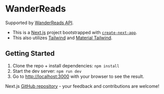 # WanderReads

Supported by [WanderReads API](https://github.com/espressogoddess/wander_reads_api).

* This is a [Next.js](https://nextjs.org/) project bootstrapped with [`create-next-app`](https://github.com/vercel/next.js/tree/canary/packages/create-next-app).
* This also utilizes [Tailwind](https://tailwindcss.com/docs/installation) and [Material Tailwind](https://www.material-tailwind.com/docs/react/select).

## Getting Started

1. Clone the repo + install dependencies: `npm install`
1. Start the dev server: `npm run dev`
1. Go to [http://localhost:3000](http://localhost:3000) with your browser to see the result.

 Next.js [GitHub repository](https://github.com/vercel/next.js/) - your feedback and contributions are welcome!
